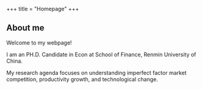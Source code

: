 +++
title = "Homepage"
+++

## About me

Welcome to my webpage!

I am an PH.D. Candidate in Econ at School of Finance, Renmin University of China.

My research agenda focuses on understanding imperfect factor market competition, productivity growth, and technological change. 
